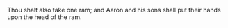 Thou shalt also take one ram; and Aaron and his sons shall put their hands upon the head of the ram.
